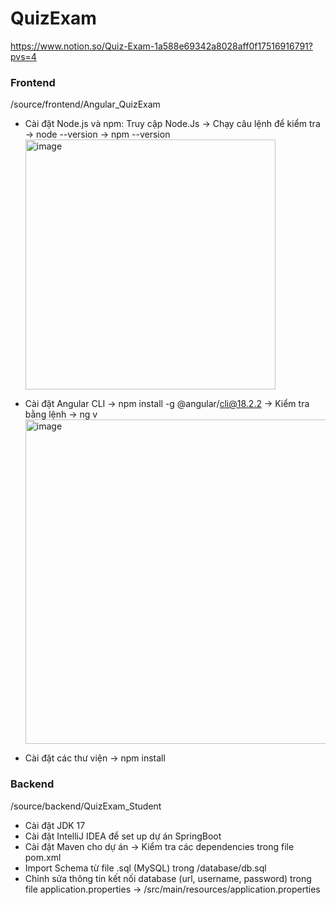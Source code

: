 # QuizExam

https://www.notion.so/Quiz-Exam-1a588e69342a8028aff0f17516916791?pvs=4

### Frontend

/source/frontend/Angular_QuizExam

- Cài đặt Node.js và npm: Truy cập <a href="https://nodejs.org/en để cài đặt node.js" target="_blank" style="text-decoration: none;">Node.Js</a> -> Chạy câu lệnh để kiểm tra -> node --version -> npm --version
    <img width="400" alt="image" src="https://github.com/user-attachments/assets/1a439d31-d246-4c94-b61a-fabadc6a1ce3" />

- Cài đặt Angular CLI -> npm install -g @angular/cli@18.2.2
  -> Kiểm tra bằng lệnh -> ng v
  <img width="532" height="519" alt="image" src="https://github.com/user-attachments/assets/bd5183da-9855-4d23-a2bc-b6cafb41e2c4" />
- Cài đặt các thư viện -> npm install

### Backend
/source/backend/QuizExam_Student
- Cài đặt JDK 17
- Cài đặt IntelliJ IDEA để set up dự án SpringBoot
- Cài đặt Maven cho dự án -> Kiểm tra các dependencies trong file pom.xml
- Import Schema từ file .sql (MySQL) trong /database/db.sql
- Chỉnh sửa thông tin kết nối database (url, username, password) trong file application.properties -> /src/main/resources/application.properties
